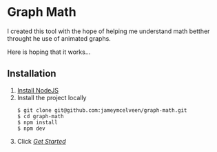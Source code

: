Graph Math
==========

I created this tool with the hope of helping me understand math betther throught he use of animated graphs.

Here is hoping that it works...

## Installation
1. [Install NodeJS](https://nodejs.org)
2. Install the project locally
    ```
    $ git clone git@github.com:jameymcelveen/graph-math.git
    $ cd graph-math
    $ npm install
    $ npm dev
    ```
3. Click [*Get Started*](http://lovalhost:8080/getstarted)